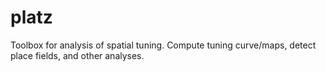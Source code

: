 # platz
Toolbox for analysis of spatial tuning.  Compute tuning curve/maps, detect place fields, and other analyses.
